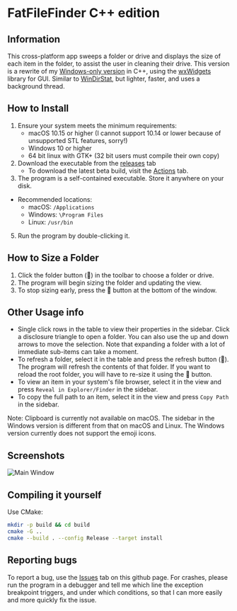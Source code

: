 # FatFileFinder C++ edition

## Information
This cross-platform app sweeps a folder or drive and displays the size of each item in the folder, to assist the user in cleaning their drive.
This version is a rewrite of my [Windows-only version](https://github.com/Ravbug/FatFileFinder) in C++, using the [wxWidgets](https://www.wxwidgets.org) library for GUI. 
Similar to [WinDirStat](https://windirstat.net/), but lighter, faster, and uses a background thread.

## How to Install
1. Ensure your system meets the minimum requirements:
   - macOS 10.15 or higher (I cannot support 10.14 or lower because of unsupported STL features, sorry!)
   - Windows 10 or higher
   - 64 bit linux with GTK+ (32 bit users must compile their own copy)
2. Download the executable from the [releases](https://github.com/Ravbug/FatFileFinderCPP/releases/latest) tab
   - To download the latest beta build, visit the [Actions](https://github.com/Ravbug/FatFileFinderCPP/actions/workflows/build.yml) tab. 
4. The program is a self-contained executable. Store it anywhere on your disk. 
-  Recommended locations:
   - macOS: `/Applications`
   - Windows: `\Program Files`
   - Linux: `/usr/bin`
5. Run the program by double-clicking it.

## How to Size a Folder
1. Click the folder button (📁) in the toolbar to choose a folder or drive.
2. The program will begin sizing the folder and updating the view.
3. To stop sizing early, press the 🛑 button at the bottom of the window. 

## Other Usage info
* Single click rows in the table to view their properties in the sidebar. Click a disclosure triangle to open a folder.
You can also use the up and down arrows to move the selection. Note that expanding a folder with a lot of immediate sub-items can take a moment.
* To refresh a folder, select it in the table and press the refresh button (🔁). The program will refresh the contents of that folder.
If you want to reload the root folder, you will have to re-size it using the 📁 button.
* To view an item in your system's file browser, select it in the view and press `Reveal in Explorer/Finder` in the sidebar.
* To copy the full path to an item, select it in the view and press `Copy Path` in the sidebar.

Note: Clipboard is currently not available on macOS. The sidebar in the Windows version is different from that on macOS and Linux. 
The Windows version currently does not support the emoji icons. 

## Screenshots
![Main Window](https://user-images.githubusercontent.com/22283943/74867349-84c94d80-5322-11ea-8e75-9539b45d889a.png)

## Compiling it yourself
Use CMake:
```sh
mkdir -p build && cd build
cmake -G ..
cmake --build . --config Release --target install
```

## Reporting bugs
To report a bug, use the [Issues](https://github.com/Ravbug/FatFileFinderCPP/issues) tab on this github page.
For crashes, please run the program in a debugger and tell me which line the exception breakpoint triggers, and under which conditions, 
so that I can more easily and more quickly fix the issue.

